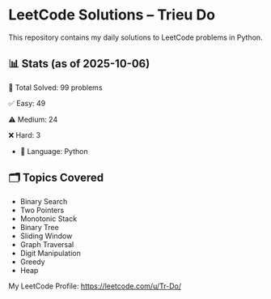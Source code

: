 # LeetCode Solutions – Trieu Do

This repository contains my daily solutions to LeetCode problems in Python.

## 📊 Stats (as of 2025-10-06)
🧠 Total Solved: 99 problems

✅ Easy: 49

⚠️ Medium: 24

❌ Hard: 3

- 💬 Language: Python

## 🗂 Topics Covered
- Binary Search
- Two Pointers
- Monotonic Stack
- Binary Tree   
- Sliding Window
- Graph Traversal
- Digit Manipulation
- Greedy
- Heap

My LeetCode Profile:
https://leetcode.com/u/Tr-Do/